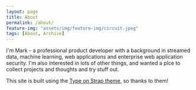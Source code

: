 ```yaml
---
layout: page
title: About
permalink: /about/
feature-img: "assets/img/feature-img/circuit.jpeg"
tags: [About, Archive]
---
```

I'm Mark - a professional product developer with a background in streamed data, machine learning, web applications and enterprise web application security.  I'm also interested in lots of other things, and wanted a plce to collect projects and thoughts and try stuff out.

This site is built using the [Type on Strap theme](https://github.io/sylhare/Type-on-Strap), so thanks to them!

